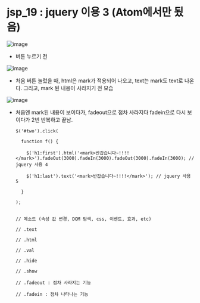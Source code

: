 # jsp_19 : jquery 이용 3 (Atom에서만 됬음)

![image](https://user-images.githubusercontent.com/37132897/158186399-25391e5d-5eca-47ee-ab35-7a2cbf2e8090.png)
- 버튼 누르기 전

![image](https://user-images.githubusercontent.com/37132897/158186470-0d4d1998-94c8-43b3-8a8c-db20ef532821.png)
- 처음 버튼 눌렀을 때, html은 mark가 적용되어 나오고, text는 mark도 text로 나온다. 그리고, mark 된 내용이 사라지기 전 모습

![image](https://user-images.githubusercontent.com/37132897/158186743-64a5ed0b-8174-4498-a7f7-03a2810bd967.png)
- 처음엔 mark된 내용이 보이다가, fadeout으로 점차 사라지다 fadein으로 다시 보이다가 2번 반복하고 끝남.

      $('#two').click(

        function f() {

          $('h1:first').html('<mark>반갑습니다~!!!!</mark>').fadeOut(3000).fadeIn(3000).fadeOut(3000).fadeIn(3000); // jquery 사용 4

          $('h1:last').text('<mark>반갑습니다~!!!!</mark>'); // jquery 사용 5

        }

      );


      // 메소드 (속성 값 변경, DOM 탐색, css, 이벤트, 효과, etc)

      // .text

      // .html

      // .val

      // .hide

      // .show

      // .fadeout : 점차 사라지는 기능

      // .fadein : 점차 나타나는 기능
